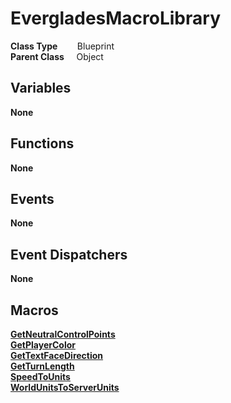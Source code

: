# EvergladesMacroLibrary


**Class Type**&nbsp; &nbsp; &nbsp; &nbsp; Blueprint  
**Parent Class** &nbsp; &nbsp; Object  

## Variables
**None**

## Functions
**None**

## Events
**None**

## Event Dispatchers
**None**

## Macros
[**GetNeutralControlPoints**](../../Macros/GetNeutralControlPoints.md)  
[**GetPlayerColor**](../../Macros/GetPlayerColor.md)  
[**GetTextFaceDirection**](../../Macros/GetTextFaceDirection.md)  
[**GetTurnLength**](../../Macros/GetTurnLength.md)  
[**SpeedToUnits**](../../Macros/SpeedToUnits.md)  
[**WorldUnitsToServerUnits**](../../Macros/WorldUnitsToServerUnits.md)  